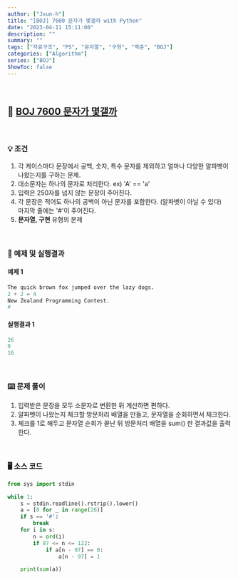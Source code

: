 ```yaml
---
author: ["Jxun-h"]
title: "[BOJ] 7600 문자가 몇갤까 with Python"
date: "2023-04-11 15:11:00"
description: ""
summary: ""
tags: ["자료구조", "PS", "문자열", "구현", "백준", "BOJ"]
categories: ["Algorithm"]
series: ["BOJ"]
ShowToc: false
---
```


<br>

## 📌 <a href="https://www.acmicpc.net/problem/7600" target="_blank">BOJ 7600 문자가 몇갤까</a>

<br>

### 💡 조건

1.  각 케이스마다 문장에서 공백, 숫자, 특수 문자를 제외하고 얼마나 다양한 알파벳이 나왔는지를 구하는 문제.
2.  대소문자는 하나의 문자로 처리한다. ex) 'A' == 'a'
3.  입력은 250자를 넘지 않는 문장이 주어진다.
4.  각 문장은 적어도 하나의 공백이 아닌 문자를 포함한다. (알파벳이 아닐 수 있다)  
    마지막 줄에는 '#'이 주어진다.
5.  **문자열, 구현** 유형의 문제

<br>

### 🔖 예제 및 실행결과

#### 예제 1

```py
The quick brown fox jumped over the lazy dogs.
2 + 2 = 4
New Zealand Programming Contest.
#
```

#### 실행결과 1

```py
26
0
16
```

<br>

### ⌨️ 문제 풀이

1.  입력받은 문장을 모두 소문자로 변환한 뒤 계산하면 편하다.
2.  알파벳이 나왔는지 체크할 방문처리 배열을 만들고, 문자열을 순회하면서 체크한다.
3.  체크를 1로 해두고 문자열 순회가 끝난 뒤 방문처리 배열을 sum() 한 결과값을 출력한다.

<br>

### 🖥 소스 코드

```py
from sys import stdin

while 1:
    s = stdin.readline().rstrip().lower()
    a = [0 for _ in range(26)]
    if s == '#':
        break
    for i in s:
        n = ord(i)
        if 97 <= n <= 122:
            if a[n - 97] == 0:
                a[n - 97] = 1

    print(sum(a))
```